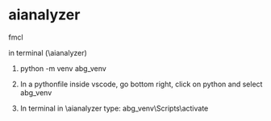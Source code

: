 # aianalyzer
fmcl

in terminal (\aianalyzer)

1) python -m venv abg_venv

1) In a pythonfile inside vscode, go bottom right, click on python and select abg_venv
2) In terminal in \aianalyzer type: abg_venv\Scripts\activate
